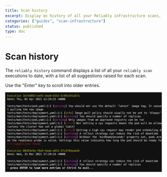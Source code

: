 ```yaml
---
title: Scan history
excerpt: Display an history of all your Reliably infrastructure scans, with the complete list of suggestions.
categories: ["guides", "scan-infrastructure"]
status: published
type: doc
---
```


# Scan history

The `reliably history` command displays a list of all your `reliably scan` 
executions to date, with a list of all suggestions raised for each scan.

Use the "Enter" key to scroll into older entries.

![Screenshot of the output of the `scan history` command](./images/reliably-history.png)